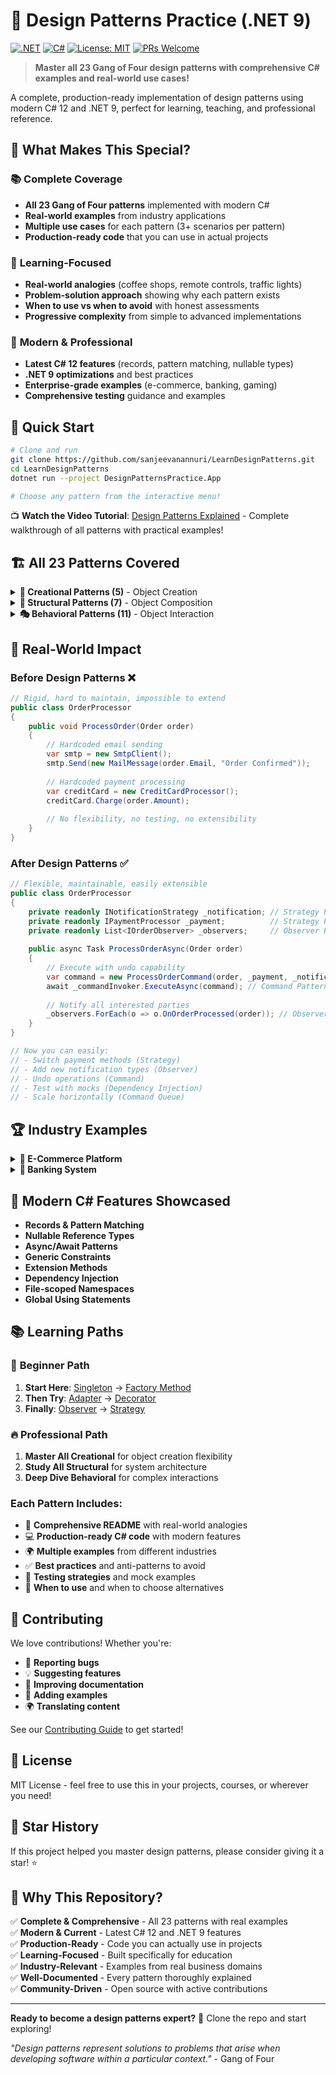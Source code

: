 # 🎯 Design Patterns Practice (.NET 9)

[![.NET](https://img.shields.io/badge/.NET-9.0-blue.svg)](https://dotnet.microsoft.com/)
[![C#](https://img.shields.io/badge/C%23-12.0-green.svg)](https://docs.microsoft.com/en-us/dotnet/csharp/)
[![License: MIT](https://img.shields.io/badge/License-MIT-yellow.svg)](https://opensource.org/licenses/MIT)
[![PRs Welcome](https://img.shields.io/badge/PRs-welcome-brightgreen.svg)](http://makeapullrequest.com)

> **Master all 23 Gang of Four design patterns with comprehensive C# examples and real-world use cases!**

A complete, production-ready implementation of design patterns using modern C# 12 and .NET 9, perfect for learning, teaching, and professional reference.

## 🌟 What Makes This Special?

### 📚 **Complete Coverage**
- **All 23 Gang of Four patterns** implemented with modern C#
- **Real-world examples** from industry applications
- **Multiple use cases** for each pattern (3+ scenarios per pattern)
- **Production-ready code** that you can use in actual projects

### 🎯 **Learning-Focused**
- **Real-world analogies** (coffee shops, remote controls, traffic lights)
- **Problem-solution approach** showing why each pattern exists
- **When to use vs when to avoid** with honest assessments
- **Progressive complexity** from simple to advanced implementations

### 🚀 **Modern & Professional**
- **Latest C# 12 features** (records, pattern matching, nullable types)
- **.NET 9 optimizations** and best practices
- **Enterprise-grade examples** (e-commerce, banking, gaming)
- **Comprehensive testing** guidance and examples

## 📖 Quick Start

```bash
# Clone and run
git clone https://github.com/sanjeevanannuri/LearnDesignPatterns.git
cd LearnDesignPatterns
dotnet run --project DesignPatternsPractice.App

# Choose any pattern from the interactive menu!
```

📺 **Watch the Video Tutorial**: [Design Patterns Explained](https://youtu.be/fx08IcKMCNE) - Complete walkthrough of all patterns with practical examples!

## 🏗️ All 23 Patterns Covered

<details>
<summary><b>🔨 Creational Patterns (5)</b> - Object Creation</summary>

| Pattern | What It Does | Real Example |
|---------|-------------|--------------|
| **[Singleton](DesignPatternsPractice.App/DesignPatterns/Creational/Singleton/)** | One instance globally | Database connection pool |
| **[Factory Method](DesignPatternsPractice.App/DesignPatterns/Creational/FactoryMethod/)** | Create without specifying class | UI component factory |
| **[Abstract Factory](DesignPatternsPractice.App/DesignPatterns/Creational/AbstractFactory/)** | Create families of objects | Cross-platform UI themes |
| **[Builder](DesignPatternsPractice.App/DesignPatterns/Creational/Builder/)** | Build complex objects step-by-step | SQL query builder |
| **[Prototype](DesignPatternsPractice.App/DesignPatterns/Creational/Prototype/)** | Clone existing objects | Document templates |

</details>

<details>
<summary><b>🔧 Structural Patterns (7)</b> - Object Composition</summary>

| Pattern | What It Does | Real Example |
|---------|-------------|--------------|
| **[Adapter](DesignPatternsPractice.App/DesignPatterns/Structural/Adapter/)** | Make incompatible interfaces work | Payment gateway integration |
| **[Bridge](DesignPatternsPractice.App/DesignPatterns/Structural/Bridge/)** | Separate abstraction from implementation | Remote control for devices |
| **[Composite](DesignPatternsPractice.App/DesignPatterns/Structural/Composite/)** | Tree structures of objects | File system (files & folders) |
| **[Decorator](DesignPatternsPractice.App/DesignPatterns/Structural/Decorator/)** | Add features dynamically | Coffee shop add-ons |
| **[Facade](DesignPatternsPractice.App/DesignPatterns/Structural/Facade/)** | Simplified interface to complex system | Home theater system |
| **[Flyweight](DesignPatternsPractice.App/DesignPatterns/Structural/Flyweight/)** | Share data efficiently | Text editor characters |
| **[Proxy](DesignPatternsPractice.App/DesignPatterns/Structural/Proxy/)** | Control access to objects | Virtual image loading |

</details>

<details>
<summary><b>🎭 Behavioral Patterns (11)</b> - Object Interaction</summary>

| Pattern | What It Does | Real Example |
|---------|-------------|--------------|
| **[Chain of Responsibility](DesignPatternsPractice.App/DesignPatterns/Behavioral/ChainOfResponsibility/)** | Pass requests through handler chain | Help desk escalation |
| **[Command](DesignPatternsPractice.App/DesignPatterns/Behavioral/Command/)** | Encapsulate requests as objects | Text editor undo/redo |
| **[Interpreter](DesignPatternsPractice.App/DesignPatterns/Behavioral/Interpreter/)** | Define language grammar | Mathematical expressions |
| **[Iterator](DesignPatternsPractice.App/DesignPatterns/Behavioral/Iterator/)** | Access elements sequentially | Custom collection traversal |
| **[Mediator](DesignPatternsPractice.App/DesignPatterns/Behavioral/Mediator/)** | Centralize complex communications | Air traffic control |
| **[Memento](DesignPatternsPractice.App/DesignPatterns/Behavioral/Memento/)** | Capture and restore state | Game save system |
| **[Observer](DesignPatternsPractice.App/DesignPatterns/Behavioral/Observer/)** | Notify multiple objects of changes | Stock price updates |
| **[State](DesignPatternsPractice.App/DesignPatterns/Behavioral/State/)** | Change behavior based on state | Vending machine |
| **[Strategy](DesignPatternsPractice.App/DesignPatterns/Behavioral/Strategy/)** | Switch algorithms at runtime | Payment methods |
| **[Template Method](DesignPatternsPractice.App/DesignPatterns/Behavioral/TemplateMethod/)** | Define algorithm skeleton | Data processing pipeline |
| **[Visitor](DesignPatternsPractice.App/DesignPatterns/Behavioral/Visitor/)** | Add operations without changing classes | File system operations |

</details>

## 🎯 Real-World Impact

### Before Design Patterns ❌
```csharp
// Rigid, hard to maintain, impossible to extend
public class OrderProcessor
{
    public void ProcessOrder(Order order)
    {
        // Hardcoded email sending
        var smtp = new SmtpClient();
        smtp.Send(new MailMessage(order.Email, "Order Confirmed"));
        
        // Hardcoded payment processing
        var creditCard = new CreditCardProcessor();
        creditCard.Charge(order.Amount);
        
        // No flexibility, no testing, no extensibility
    }
}
```

### After Design Patterns ✅
```csharp
// Flexible, maintainable, easily extensible
public class OrderProcessor
{
    private readonly INotificationStrategy _notification; // Strategy Pattern
    private readonly IPaymentProcessor _payment;          // Strategy Pattern
    private readonly List<IOrderObserver> _observers;     // Observer Pattern
    
    public async Task ProcessOrderAsync(Order order)
    {
        // Execute with undo capability
        var command = new ProcessOrderCommand(order, _payment, _notification);
        await _commandInvoker.ExecuteAsync(command); // Command Pattern
        
        // Notify all interested parties
        _observers.ForEach(o => o.OnOrderProcessed(order)); // Observer Pattern
    }
}

// Now you can easily:
// - Switch payment methods (Strategy)
// - Add new notification types (Observer)
// - Undo operations (Command)
// - Test with mocks (Dependency Injection)
// - Scale horizontally (Command Queue)
```

## 🏆 Industry Examples

<details>
<summary><b>🛒 E-Commerce Platform</b></summary>

```csharp
// Real patterns used in production e-commerce:

// Strategy: Payment Processing
services.AddScoped<IPaymentStrategy, CreditCardStrategy>();
services.AddScoped<IPaymentStrategy, PayPalStrategy>();
services.AddScoped<IPaymentStrategy, CryptoStrategy>();

// Observer: Order Status Updates
order.Subscribe(new EmailNotifier());
order.Subscribe(new SMSNotifier());
order.Subscribe(new InventoryUpdater());
order.Subscribe(new AnalyticsTracker());

// Command: Shopping Cart Operations
var cart = new ShoppingCart();
cart.Execute(new AddItemCommand(product));
cart.Execute(new ApplyCouponCommand(coupon));
cart.Undo(); // Remove last operation

// State: Order Workflow
order.State = new PendingState();    // Customer can modify
order.State = new ProcessingState(); // Being prepared
order.State = new ShippedState();    // In transit
order.State = new DeliveredState();  // Complete
```

</details>

<details>
<summary><b>🏦 Banking System</b></summary>

```csharp
// Real patterns used in banking applications:

// Chain of Responsibility: Transaction Approval
var approvalChain = new AmountHandler()
    .SetNext(new RiskAssessmentHandler())
    .SetNext(new ComplianceHandler())
    .SetNext(new FinalApprovalHandler());

// Memento: Transaction Rollback
var transaction = new BankTransaction(account, amount);
var memento = transaction.CreateSnapshot();
// ... if something goes wrong ...
transaction.RestoreSnapshot(memento);

// Proxy: Security & Access Control
var secureAccount = new SecurityProxy(realAccount);
secureAccount.Withdraw(amount); // Checks permissions first

// Template Method: Different Account Types
public abstract class AccountProcessor
{
    public void ProcessTransaction() // Template
    {
        ValidateAccount();     // Same for all
        CalculateFees();       // Different per type
        UpdateBalance();       // Same for all
        SendNotification();    // Different per type
    }
}
```

</details>

## 🚀 Modern C# Features Showcased

- **Records & Pattern Matching**
- **Nullable Reference Types**
- **Async/Await Patterns**
- **Generic Constraints**
- **Extension Methods**
- **Dependency Injection**
- **File-scoped Namespaces**
- **Global Using Statements**

## 📚 Learning Paths

### 🌱 **Beginner Path**
1. **Start Here**: [Singleton](DesignPatternsPractice.App/DesignPatterns/Creational/Singleton/) → [Factory Method](DesignPatternsPractice.App/DesignPatterns/Creational/FactoryMethod/)
2. **Then Try**: [Adapter](DesignPatternsPractice.App/DesignPatterns/Structural/Adapter/) → [Decorator](DesignPatternsPractice.App/DesignPatterns/Structural/Decorator/)
3. **Finally**: [Observer](DesignPatternsPractice.App/DesignPatterns/Behavioral/Observer/) → [Strategy](DesignPatternsPractice.App/DesignPatterns/Behavioral/Strategy/)

### 🔥 **Professional Path**
1. **Master All Creational** for object creation flexibility
2. **Study All Structural** for system architecture
3. **Deep Dive Behavioral** for complex interactions

### Each Pattern Includes:
- 📖 **Comprehensive README** with real-world analogies
- 💻 **Production-ready C# code** with modern features
- 🌍 **Multiple examples** from different industries
- ✅ **Best practices** and anti-patterns to avoid
- 🧪 **Testing strategies** and mock examples
- 🎯 **When to use** and when to choose alternatives

## 🤝 Contributing

We love contributions! Whether you're:
- 🐛 **Reporting bugs**
- 💡 **Suggesting features** 
- 📖 **Improving documentation**
- 🔧 **Adding examples**
- 🌍 **Translating content**

See our [Contributing Guide](CONTRIBUTING.md) to get started!

## 📄 License

MIT License - feel free to use this in your projects, courses, or wherever you need!

## 🌟 Star History

If this project helped you master design patterns, please consider giving it a star! ⭐

## 🏅 Why This Repository?

✅ **Complete & Comprehensive** - All 23 patterns with real examples  
✅ **Modern & Current** - Latest C# 12 and .NET 9 features  
✅ **Production-Ready** - Code you can actually use in projects  
✅ **Learning-Focused** - Built specifically for education  
✅ **Industry-Relevant** - Examples from real business domains  
✅ **Well-Documented** - Every pattern thoroughly explained  
✅ **Community-Driven** - Open source with active contributions  

---

**Ready to become a design patterns expert?** 🚀 Clone the repo and start exploring!

*"Design patterns represent solutions to problems that arise when developing software within a particular context."* - Gang of Four
